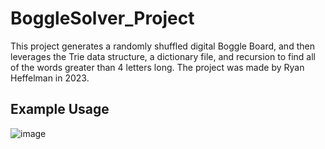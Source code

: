 # BoggleSolver_Project
This project generates a randomly shuffled digital Boggle Board, and then leverages the Trie data structure, a dictionary file, and recursion to find all of the words greater than 4 letters long. The project was made by Ryan Heffelman in 2023.

## Example Usage
![image](https://github.com/rheffelman/BoggleSolver_Project/assets/132711854/1ec4f35f-f235-423e-a10f-965dbf614fe4)
